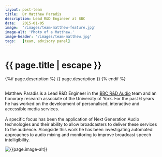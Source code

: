 ```yaml
---
layout: post-team
title:  Dr Matthew Paradis
description: Lead R&D Engineer at BBC
date:   2015-01-05
image:  '/images/team-matthew-feature.jpg'
image-alt: 'Photo of a Matthew.'
image-header: '/images/team-matthew.jpg'
tags:   [team, advisory panel]
---
```


<!-- begin hero -->
  <div class="container">
    <div class="row">
      <div class="col col-12">
        <div class="hero2__inner">
          <div class="hero2__left">
            <h1 class="post__title">{{ page.title | escape }}</h1>
          {%if page.description %}
            {{ page.description }}
          {% endif %}
          <br><br>
          <p>
            Matthew Paradis is a Lead R&D Engineer in the <a href="https://www.bbc.co.uk/rd/people/matt-paradis">BBC R&D Audio</a> team and an honorary research associate of the University of York. For the past 6 years he has worked on the development of personalised, interactive and accessible media services.
            <br><br>
            A specific focus has been the application of Next Generation Audio technologies and their ability to allow broadcasters to deliver these services to the audience. Alongside this work he has been investigating automated approaches to audio mixing and monitoring to improve broadcast speech intelligibility.</p>
            </div>
          <div class="hero2__right">
              <img class="lazy" data-src="{{page.image-header}}" alt="{{page.image-alt}}">
        </div>
      </div>
    </div>
  </div>

